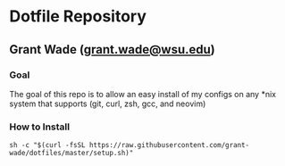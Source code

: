 # Dotfile Repository
## Grant Wade (grant.wade@wsu.edu)

### Goal
The goal of this repo is to allow an easy install of my configs on any *nix system that supports (git, curl, zsh, gcc, and neovim)

### How to Install
```
sh -c "$(curl -fsSL https://raw.githubusercontent.com/grant-wade/dotfiles/master/setup.sh)"
```
